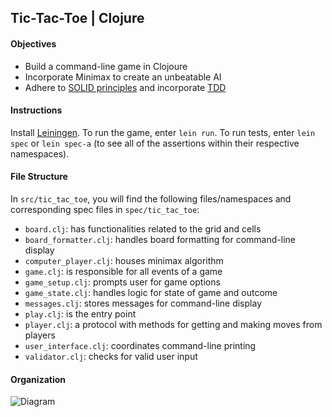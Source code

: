 ## Tic-Tac-Toe | Clojure

#### Objectives
* Build a command-line game in Clojoure
* Incorporate Minimax to create an unbeatable AI
* Adhere to [SOLID principles](https://www.wikiwand.com/en/SOLID_(object-oriented_design)) and incorporate [TDD](https://www.wikiwand.com/en/Test-driven_development)

#### Instructions
Install [Leiningen](http://leiningen.org/). To run the game, enter `lein run`. To run tests, enter `lein spec` or `lein spec-a` (to see all of the assertions within their respective namespaces).

#### File Structure
In `src/tic_tac_toe`, you will find the following files/namespaces and corresponding spec files in `spec/tic_tac_toe`:

* `board.clj`: has functionalities related to the grid and cells
* `board_formatter.clj`: handles board formatting for command-line display
* `computer_player.clj`: houses minimax algorithm
* `game.clj`: is responsible for all events of a game
* `game_setup.clj`: prompts user for game options
* `game_state.clj`: handles logic for state of game and outcome
* `messages.clj`: stores messages for command-line display
* `play.clj`: is the entry point
* `player.clj`: a protocol with methods for getting and making moves from players
* `user_interface.clj`: coordinates command-line printing
* `validator.clj`: checks for valid user input

#### Organization
![Diagram](https://s3.postimg.io/e50ay6cr7/clojure_ns_diagram.jpg)
